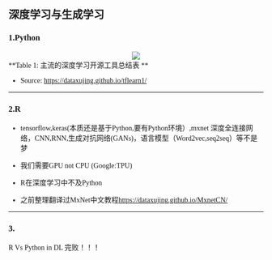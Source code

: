 ## 深度学习与生成学习

<font face="Georgia">

### 1.Python


<div align=center>
<img src="../img/c3/ch3_1.png" />
</div>
**Table 1: 主流的深度学习开源工具总结表 **

+ Source: <https://dataxujing.github.io/tflearn1/>

---------

### 2.R

+ tensorflow,keras(本质还是基于Python,要有Python环境）,mxnet
深度全连接网络，CNN,RNN,生成对抗网络(GANs)，语言模型（Word2vec,seq2seq）等不是梦

+ 我们需要GPU not CPU (Google:TPU)

+ R在深度学习中不及Python

+ 之前整理翻译过MxNet中文教程<https://dataxujing.github.io/MxnetCN/>

--------

### 3.

R Vs Python in DL 完败！！！

</font>





